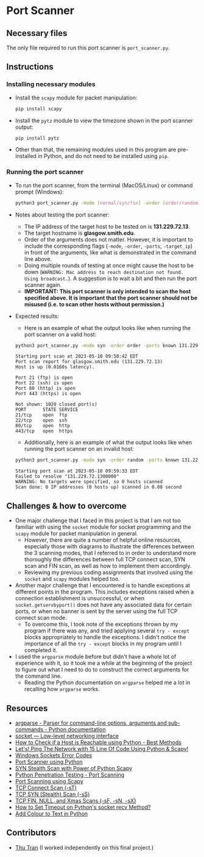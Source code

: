 # Port Scanner

## Necessary files

The only file required to run this port scanner is `port_scanner.py`.

## Instructions

### Installing necessary modules

- Install the `scapy` module for packet manipulation:

  ```bash
  pip install scapy
  ```

- Install the `pytz` module to view the timezone shown in the port scanner output:

  ```bash
  pip install pytz
  ```

- Other than that, the remaining modules used in this program are pre-installed in Python, and do not need to be installed using `pip`.

### Running the port scanner

- To run the port scanner, from the terminal (MacOS/Linux) or command prompt (Windows):

  ```bash
  python3 port_scanner.py -mode [normal/syn/fin] -order [order/random] -ports [all/known] -target_ip [ip_address]
  ```

- Notes about testing the port scanner:

  - The IP address of the target host to be tested on is **131.229.72.13**.
  - The target hostname is **glasgow.smith.edu**.
  - Order of the arguments does not matter. However, it is important to include the corresponding flags (`-mode`, `-order`, `-ports`, `-target_ip`) in front of the arguments, like what is demonstrated in the command line above.
  - Doing multiple rounds of testing at once might cause the host to be down (`WARNING: Mac address to reach destination not found. Using broadcast.`). A suggestion is to wait a bit and then run the port scanner again.
  - **IMPORTANT: This port scanner is only intended to scan the host specified above. It is important that the port scanner should not be misused (i.e. to scan other hosts without permission.)**

- Expected results:

  - Here is an example of what the output looks like when running the port scanner on a valid host:

  ```bash
  python3 port_scanner.py -mode syn -order order -ports known 131.229.72.13
  ```

  ```
  Starting port scan at 2023-05-10 09:50:42 EDT
  Port scan report for glasgow.smith.edu (131.229.72.13)
  Host is up (0.0160s latency).

  Port 21 (ftp) is open
  Port 22 (ssh) is open
  Port 80 (http) is open
  Port 443 (https) is open

  Not shown: 1020 closed port(s)
  PORT      STATE SERVICE
  21/tcp    open  ftp
  22/tcp    open  ssh
  80/tcp    open  http
  443/tcp   open  https
  ```

  - Additionally, here is an example of what the output looks like when running the port scanner on an invalid host:

  ```bash
  python3 port_scanner.py -mode syn -order random -ports known 131.229.72.1300000
  ```

  ```
  Starting port scan at 2023-05-10 09:59:33 EDT
  Failed to resolve "131.229.72.1300000"
  WARNING: No targets were specified, so 0 hosts scanned
  Scan done: 0 IP addresses (0 hosts up) scanned in 0.08 second
  ```

## Challenges & how to overcome

- One major challenge that I faced in this project is that I am not too familiar with using the `socket` module for socket programming and the `scapy` module for packet manipulation in general.
  - However, there are quite a number of helpful online resources, especially those with diagrams to illustrate the differences between the 3 scanning modes, that I referred to in order to understand more thoroughly the differences between full TCP connect scan, SYN scan and FIN scan, as well as how to implement them accordingly.
  - Reviewing my previous coding assignments that involved using the `socket` and `scapy` modules helped too.
- Another major challenge that I encountered is to handle exceptions at different points in the program. This includes exceptions raised when a connection establishment is unsuccessful, or when `socket.getservbyport()` does not have any associated data for certain ports, or when no banner is sent by the server using the full TCP connect scan mode.
  - To overcome this, I took note of the exceptions thrown by my program if there was any, and tried applying several `try - except` blocks appropriately to handle the exceptions. I didn't notice the importance of all the `try - except` blocks in my program until I completed it.
- I used the `argparse` module before but didn't have a whole lot of experience with it, so it took me a while at the beginning of the project to figure out what I need to do to construct the correct arguments for the command line.
  - Reading the Python documentation on `argparse` helped me a lot in recalling how `argparse` works.

## Resources

- [argparse - Parser for command-line options, arguments and sub-commands - Python documentation](https://docs.python.org/3/library/argparse.html)
- [socket — Low-level networking interface](https://docs.python.org/3/library/socket.html)
- [How to Check if a Host is Reachable using Python - Best Methods](https://copyprogramming.com/howto/how-to-check-if-a-host-is-reachable-using-python-best-methods)
- [Let's! Ping The Network with 15 Line Of Code Using Python & Scapy!](https://dev.to/powerexploit/let-s-ping-the-network-with-python-scapy-5g18)
- [Windows Sockets Error Codes](https://learn.microsoft.com/en-us/windows/win32/winsock/windows-sockets-error-codes-2)
- [Port Scanner using Python](https://www.geeksforgeeks.org/port-scanner-using-python/)
- [SYN Stealth Scan with Power of Python Scapy](https://dev.to/powerexploit/syn-stealth-scan-with-power-of-python-scapy-58aj)
- [Python Penetration Testing - Port Scanning](https://www.oreilly.com/library/view/python-penetration-testing/9781789138962/9f389f41-4489-4628-a61f-969eea3aae8c.xhtml)
- [Port Scanning using Scapy](https://resources.infosecinstitute.com/topic/port-scanning-using-scapy/)
- [TCP Connect Scan (-sT)](https://nmap.org/book/scan-methods-connect-scan.html)
- [TCP SYN (Stealth) Scan (-sS)](https://nmap.org/book/synscan.html#:~:text=SYN%20scan%20is%20the%20default,not%20hampered%20by%20intrusive%20firewalls.)
- [TCP FIN, NULL, and Xmas Scans (-sF, -sN, -sX)](https://nmap.org/book/scan-methods-null-fin-xmas-scan.html)
- [How to Set Timeout on Python's socket recv Method?](https://stackoverflow.com/questions/2719017/how-to-set-timeout-on-pythons-socket-recv-method)
- [Add Colour to Text in Python](https://ozzmaker.com/add-colour-to-text-in-python/)

## Contributors

- [Thu Tran](https://github.com/thuntran) (I worked independently on this final project.)

